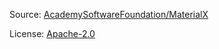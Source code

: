 Source: [AcademySoftwareFoundation/MaterialX](https://github.com/AcademySoftwareFoundation/MaterialX/tree/v1.39.0/resources/Materials/Examples)

License: [Apache-2.0](https://github.com/AcademySoftwareFoundation/MaterialX/blob/v1.39.0/LICENSE)
